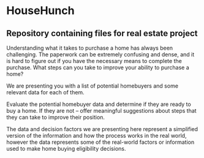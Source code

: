 # HouseHunch
## Repository containing files for real estate project

Understanding what it takes to purchase a home has always been challenging. The paperwork can be extremely confusing and dense, and it is hard to figure out if you have the necessary means to complete the purchase. What steps can you take to improve your ability to purchase a home?

We are presenting you with a list of potential homebuyers and some relevant data for each of them.

Evaluate the potential homebuyer data and determine if they are ready to buy a home.
If they are not – offer meaningful suggestions about steps that they can take to improve their position.

The data and decision factors we are presenting here represent a simplified version of the information and how the process works in the real world, however the data represents some of the real-world factors or information used to make home buying eligibility decisions.
